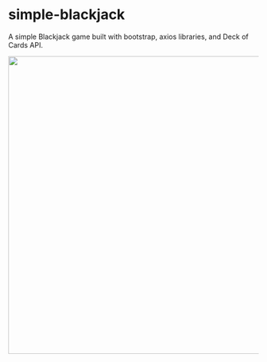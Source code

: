 # simple-blackjack

A simple Blackjack game built with bootstrap, axios libraries, and Deck of Cards API.

<img src="https://cdn.glitch.global/8050eeb1-ec66-4619-92e1-656a6c89256d/blackjack.PNG?v=1651948301874" width="900" height="600">